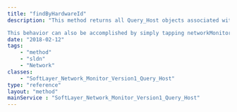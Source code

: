 ```yaml
---
title: "findByHardwareId"
description: "This method returns all Query_Host objects associated with the passed in hardware ID as long as that hardware ID is owned by the current user's account. 

This behavior can also be accomplished by simply tapping networkMonitors on the Hardware_Server object. "
date: "2018-02-12"
tags:
    - "method"
    - "sldn"
    - "Network"
classes:
    - "SoftLayer_Network_Monitor_Version1_Query_Host"
type: "reference"
layout: "method"
mainService : "SoftLayer_Network_Monitor_Version1_Query_Host"
---
```

